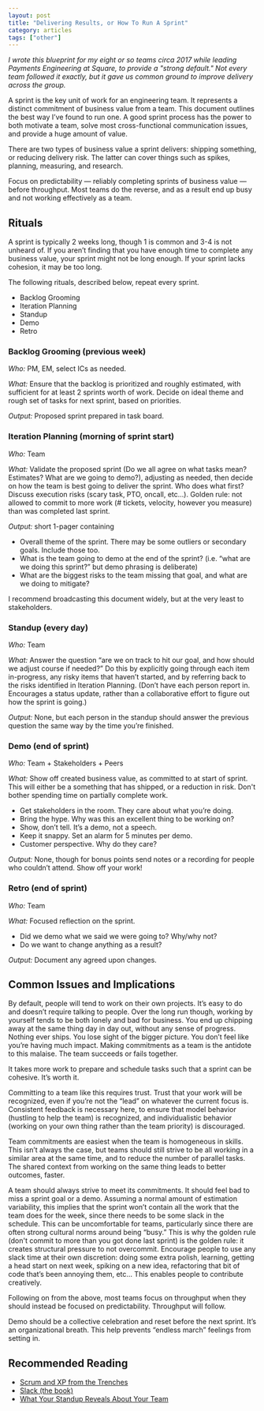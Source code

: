 ```yaml
---
layout: post
title: "Delivering Results, or How To Run A Sprint"
category: articles
tags: ["other"]
---
```


_I wrote this blueprint for my eight or so teams circa 2017 while leading Payments Engineering at Square, to provide a "strong default." Not every team followed it exactly, but it gave us common ground to improve delivery across the group._

A sprint is the key unit of work for an engineering team. It represents a distinct commitment of business value from a team. This document outlines the best way I’ve found to run one. A good sprint process has the power to both motivate a team, solve most cross-functional communication issues, and provide a huge amount of value.

There are two types of business value a sprint delivers: shipping something, or reducing delivery risk. The latter can cover things such as spikes, planning, measuring, and research.

Focus on predictability — reliably completing sprints of business value — before throughput. Most teams do the reverse, and as a result end up busy and not working effectively as a team.

## Rituals

A sprint is typically 2 weeks long, though 1 is common and 3-4 is not unheard of. If you aren’t finding that you have enough time to complete any business value, your sprint might not be long enough. If your sprint lacks cohesion, it may be too long.

The following rituals, described below, repeat every sprint.

* Backlog Grooming
* Iteration Planning
* Standup
* Demo
* Retro

### Backlog Grooming (previous week)

*Who:* PM, EM, select ICs as needed.

*What:* Ensure that the backlog is prioritized and roughly estimated, with sufficient for at least 2 sprints worth of work. Decide on ideal theme and rough set of tasks for next sprint, based on priorities.

*Output:* Proposed sprint prepared in task board.

### Iteration Planning (morning of sprint start)

*Who:* Team

*What:* Validate the proposed sprint (Do we all agree on what tasks mean? Estimates? What are we going to demo?), adjusting as needed, then decide on how the team is best going to deliver the sprint. Who does what first? Discuss execution risks (scary task, PTO, oncall, etc…). Golden rule: not allowed to commit to more work (# tickets, velocity, however you measure) than was completed last sprint.

*Output:* short 1-pager containing

* Overall theme of the sprint. There may be some outliers or secondary goals. Include those too.
* What is the team going to demo at the end of the sprint? (i.e. “what are we doing this sprint?” but demo phrasing is deliberate)
* What are the biggest risks to the team missing that goal, and what are we doing to mitigate?

I recommend broadcasting this document widely, but at the very least to stakeholders.

### Standup (every day)

*Who:* Team

*What:* Answer the question “are we on track to hit our goal, and how should we adjust course if needed?” Do this by explicitly going through each item in-progress, any risky items that haven’t started, and by referring back to the risks identified in Iteration Planning. (Don’t have each person report in. Encourages a status update, rather than a collaborative effort to figure out how the sprint is going.)

*Output:* None, but each person in the standup should answer the previous question the same way by the time you’re finished.

### Demo (end of sprint)

*Who:* Team + Stakeholders + Peers

*What:* Show off created business value, as committed to at start of sprint. This will either be a something that has shipped, or a reduction in risk. Don't bother spending time on partially complete work.

* Get stakeholders in the room. They care about what you’re doing.
* Bring the hype. Why was this an excellent thing to be working on?
* Show, don’t tell. It’s a demo, not a speech.
* Keep it snappy. Set an alarm for 5 minutes per demo.
* Customer perspective. Why do they care?

*Output:* None, though for bonus points send notes or a recording for people who couldn’t attend. Show off your work!

### Retro (end of sprint)

*Who:* Team

*What:* Focused reflection on the sprint.

* Did we demo what we said we were going to? Why/why not?
* Do we want to change anything as a result?

*Output:* Document any agreed upon changes.

## Common Issues and Implications

By default, people will tend to work on their own projects. It’s easy to do and doesn’t require talking to people. Over the long run though, working by yourself tends to be both lonely and bad for business. You end up chipping away at the same thing day in day out, without any sense of progress. Nothing ever ships. You lose sight of the bigger picture. You don’t feel like you’re having much impact. Making commitments as a team is the antidote to this malaise. The team succeeds or fails together.

It takes more work to prepare and schedule tasks such that a sprint can be cohesive. It’s worth it.

Committing to a team like this requires trust. Trust that your work will be recognized, even if you’re not the “lead” on whatever the current focus is. Consistent feedback is necessary here, to ensure that model behavior (hustling to help the team) is recognized, and individualistic behavior (working on your own thing rather than the team priority) is discouraged.

Team commitments are easiest when the team is homogeneous in skills. This isn’t always the case, but teams should still strive to be all working in a similar area at the same time, and to reduce the number of parallel tasks. The shared context from working on the same thing leads to better outcomes, faster.

A team should always strive to meet its commitments. It should feel bad to miss a sprint goal or a demo. Assuming a normal amount of estimation variability, this implies that the sprint won’t contain all the work that the team does for the week, since there needs to be some slack in the schedule. This can be uncomfortable for teams, particularly since there are often strong cultural norms around being “busy.” This is why the golden rule (don't commit to more than you got done last sprint) is the golden rule: it creates structural pressure to not overcommit. Encourage people to use any slack time at their own discretion: doing some extra polish, learning, getting a head start on next week, spiking on a new idea, refactoring that bit of code that’s been annoying them, etc… This enables people to contribute creatively.

Following on from the above, most teams focus on throughput when they should instead be focused on predictability. Throughput will follow.

Demo should be a collective celebration and reset before the next sprint. It’s an organizational breath. This help prevents “endless march” feelings from setting in.

## Recommended Reading

* [Scrum and XP from the Trenches](https://www.infoq.com/minibooks/scrum-xp-from-the-trenches-2/)
* [Slack (the book)](https://www.amazon.com/dp/B004SOVC2Y/)
* [What Your Standup Reveals About Your Team](https://blog.bradfieldcs.com/what-your-standup-reveals-about-your-team-ccebfb3a0b0f)

